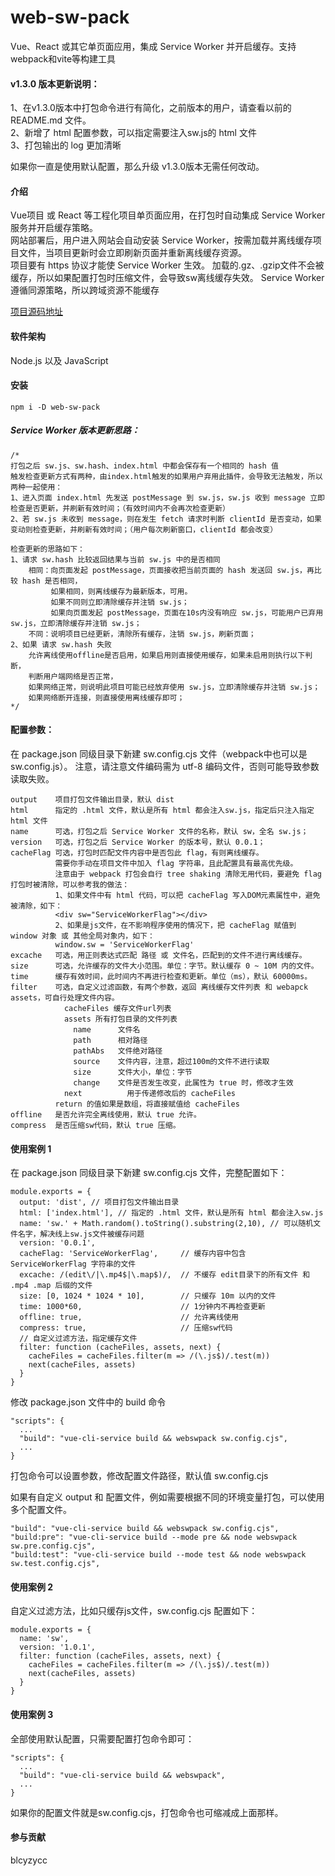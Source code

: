 # web-sw-pack

Vue、React 或其它单页面应用，集成 Service Worker 并开启缓存。支持webpack和vite等构建工具<br>

#### v1.3.0 版本更新说明：
  1、在v1.3.0版本中打包命令进行有简化，之前版本的用户，请查看以前的 README.md 文件。<br>
  2、新增了 html 配置参数，可以指定需要注入sw.js的 html 文件<br>
  3、打包输出的 log 更加清晰<br>

如果你一直是使用默认配置，那么升级 v1.3.0版本无需任何改动。<br>

#### 介绍

Vue项目 或 React 等工程化项目单页面应用，在打包时自动集成 Service Worker 服务并开启缓存策略。<br>
网站部署后，用户进入网站会自动安装 Service Worker，按需加载并离线缓存项目文件，当项目更新时会立即刷新页面并重新离线缓存资源。<br>
项目要有 https 协议才能使 Service Worker 生效。
加载的.gz、.gzip文件不会被缓存，所以如果配置打包时压缩文件，会导致sw离线缓存失效。
Service Worker 遵循同源策略，所以跨域资源不能缓存<br>

[项目源码地址](https://github.com/blcyzycc/web-sw-pack)

#### 软件架构

Node.js 以及 JavaScript


#### 安装
```
npm i -D web-sw-pack
```

##### Service Worker 版本更新思路：
```
/*
打包之后 sw.js、sw.hash、index.html 中都会保存有一个相同的 hash 值
触发检查更新方式有两种，由index.html触发的如果用户弃用此插件，会导致无法触发，所以两种一起使用：
1、进入页面 index.html 先发送 postMessage 到 sw.js，sw.js 收到 message 立即检查是否更新，并刷新有效时间；（有效时间内不会再次检查更新）
2、若 sw.js 未收到 message，则在发生 fetch 请求时判断 clientId 是否变动，如果变动则检查更新，并刷新有效时间；（用户每次刷新窗口，clientId 都会改变）

检查更新的思路如下：
1、请求 sw.hash 比较返回结果与当前 sw.js 中的是否相同
    相同：向页面发起 postMessage，页面接收把当前页面的 hash 发送回 sw.js，再比较 hash 是否相同，
         如果相同，则离线缓存为最新版本，可用。
         如果不同则立即清除缓存并注销 sw.js；
         如果向页面发起 postMessage，页面在10s内没有响应 sw.js，可能用户已弃用 sw.js，立即清除缓存并注销 sw.js；
    不同：说明项目已经更新，清除所有缓存，注销 sw.js，刷新页面；
2、如果 请求 sw.hash 失败
    允许离线使用offline是否启用，如果启用则直接使用缓存，如果未启用则执行以下判断，
    判断用户端网络是否正常，
    如果网络正常，则说明此项目可能已经放弃使用 sw.js，立即清除缓存并注销 sw.js；
    如果网络断开连接，则直接使用离线缓存即可；
*/
```

#### 配置参数：

在 package.json 同级目录下新建 sw.config.cjs 文件（webpack中也可以是sw.config.js）。
注意，请注意文件编码需为 utf-8 编码文件，否则可能导致参数读取失败。

```
output    项目打包文件输出目录，默认 dist
html      指定的 .html 文件，默认是所有 html 都会注入sw.js，指定后只注入指定 html 文件
name      可选，打包之后 Service Worker 文件的名称，默认 sw，全名 sw.js；
version   可选，打包之后 Service Worker 的版本号，默认 0.0.1；
cacheFlag 可选，打包时匹配文件内容中是否包此 flag，有则离线缓存。
          需要你手动在项目文件中加入 flag 字符串，且此配置具有最高优先级。
          注意由于 webpack 打包会自行 tree shaking 清除无用代码，要避免 flag 打包时被清除，可以参考我的做法：
          1、如果文件中有 html 代码，可以把 cacheFlag 写入DOM元素属性中，避免被清除，如下：
          <div sw="ServiceWorkerFlag"></div>
          2、如果是js文件，在不影响程序使用的情况下，把 cacheFlag 赋值到 window 对象 或 其他全局对象内，如下：
          window.sw = 'ServiceWorkerFlag'
excache   可选，用正则表达式匹配 路径 或 文件名，匹配到的文件不进行离线缓存。
size      可选，允许缓存的文件大小范围。单位：字节。默认缓存 0 ~ 10M 内的文件。
time      缓存有效时间，此时间内不再进行检查和更新。单位（ms），默认 60000ms。
filter    可选，自定义过滤函数，有两个参数，返回 离线缓存文件列表 和 webapck assets，可自行处理文件内容。
            cacheFiles 缓存文件url列表
            assets 所有打包目录的文件列表
              name      文件名
              path      相对路径
              pathAbs   文件绝对路径
              source    文件内容，注意，超过100m的文件不进行读取
              size      文件大小，单位：字节
              change    文件是否发生改变，此属性为 true 时，修改才生效
            next          用于传递修改后的 cacheFiles
          return 的值如果是数组，将直接赋值给 cacheFiles
offline   是否允许完全离线使用，默认 true 允许。
compress  是否压缩sw代码，默认 true 压缩。
```


#### 使用案例 1

在 package.json 同级目录下新建 sw.config.cjs 文件，完整配置如下：

```
module.exports = {
  output: 'dist', // 项目打包文件输出目录
  html: ['index.html'], // 指定的 .html 文件，默认是所有 html 都会注入sw.js
  name: 'sw.' + Math.random().toString().substring(2,10), // 可以随机文件名字，解决线上sw.js文件被缓存问题
  version: '0.0.1',
  cacheFlag: 'ServiceWorkerFlag',     // 缓存内容中包含 ServiceWorkerFlag 字符串的文件
  excache: /(edit\/|\.mp4$|\.map$)/,  // 不缓存 edit目录下的所有文件 和 .mp4 .map 后缀的文件
  size: [0, 1024 * 1024 * 10],        // 只缓存 10m 以内的文件
  time: 1000*60,                      // 1分钟内不再检查更新
  offline: true,                      // 允许离线使用
  compress: true,                     // 压缩sw代码
  // 自定义过滤方法，指定缓存文件
  filter: function (cacheFiles, assets, next) {
    cacheFiles = cacheFiles.filter(m => /(\.js$)/.test(m))
    next(cacheFiles, assets)
  }
}
```

修改 package.json 文件中的 build 命令

```
"scripts": {
  ...
  "build": "vue-cli-service build && webswpack sw.config.cjs",
  ...
}
```


打包命令可以设置参数，修改配置文件路径，默认值 sw.config.cjs

如果有自定义 output 和 配置文件，例如需要根据不同的环境变量打包，可以使用多个配置文件。
```
"build": "vue-cli-service build && webswpack sw.config.cjs",
"build:pre": "vue-cli-service build --mode pre && node webswpack sw.pre.config.cjs",
"build:test": "vue-cli-service build --mode test && node webswpack sw.test.config.cjs",
```


#### 使用案例 2

自定义过滤方法，比如只缓存js文件，sw.config.cjs 配置如下：

```
module.exports = {
  name: 'sw',
  version: '1.0.1',
  filter: function (cacheFiles, assets, next) {
    cacheFiles = cacheFiles.filter(m => /(\.js$)/.test(m))
    next(cacheFiles, assets)
  }
}
```


#### 使用案例 3

全部使用默认配置，只需要配置打包命令即可：

```
"scripts": {
  ...
  "build": "vue-cli-service build && webswpack",
  ...
}
```

如果你的配置文件就是sw.config.cjs，打包命令也可缩减成上面那样。

#### 参与贡献
blcyzycc
